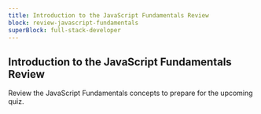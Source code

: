 ```yaml
---
title: Introduction to the JavaScript Fundamentals Review
block: review-javascript-fundamentals
superBlock: full-stack-developer
---
```


## Introduction to the JavaScript Fundamentals Review

Review the JavaScript Fundamentals concepts to prepare for the upcoming quiz.
